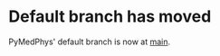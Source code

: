 # Default branch has moved

PyMedPhys' default branch is now at [main](https://github.com/pymedphys/pymedphys/tree/main).

